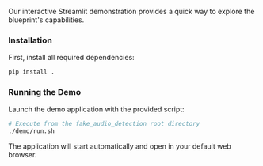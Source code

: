 Our interactive Streamlit demonstration provides a quick way to explore the blueprint's capabilities.

### Installation

First, install all required dependencies:

```bash
pip install .
```

### Running the Demo

Launch the demo application with the provided script:

```bash
# Execute from the fake_audio_detection root directory
./demo/run.sh
```

The application will start automatically and open in your default web browser.
